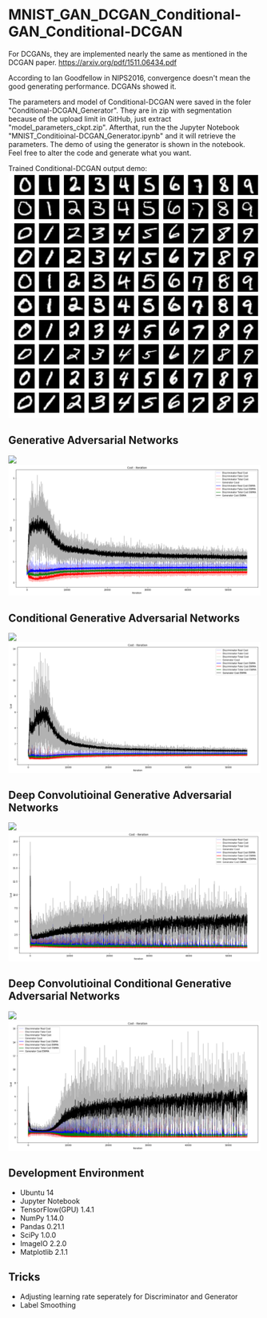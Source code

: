 # MNIST_GAN_DCGAN_Conditional-GAN_Conditional-DCGAN

For DCGANs, they are implemented nearly the same as mentioned in the DCGAN paper. https://arxiv.org/pdf/1511.06434.pdf

According to Ian Goodfellow in NIPS2016, convergence doesn't mean the good generating performance. DCGANs showed it.

The parameters and model of Conditional-DCGAN were saved in the foler "Conditional-DCGAN_Generator". They are in zip with segmentation because of the upload limit in GitHub, just extract "model_parameters_ckpt.zip". Afterthat, run the the Jupyter Notebook "MNIST_Conditioinal-DCGAN_Generator.ipynb" and it will retrieve the parameters. The demo of using the generator is shown in the notebook. Feel free to alter the code and generate what you want.

Trained Conditional-DCGAN output demo:
![](https://raw.githubusercontent.com/DHKLeung/MNIST_GAN_DCGAN_Conditional-GAN_Conditional-DCGAN/master/img_for_readme/trained_generator.jpg)

## Generative Adversarial Networks
![](https://github.com/DHKLeung/MNIST_GAN_DCGAN_Conditional-GAN_Conditional-DCGAN/blob/master/img_for_readme/GAN.gif?raw=true)
![](https://github.com/DHKLeung/MNIST_GAN_DCGAN_Conditional-GAN_Conditional-DCGAN/blob/master/img_for_readme/GAN.png?raw=true)

## Conditional Generative Adversarial Networks
![](https://github.com/DHKLeung/MNIST_GAN_DCGAN_Conditional-GAN_Conditional-DCGAN/blob/master/img_for_readme/cGAN.gif?raw=true)
![](https://github.com/DHKLeung/MNIST_GAN_DCGAN_Conditional-GAN_Conditional-DCGAN/blob/master/img_for_readme/cGAN.png?raw=true)

## Deep Convolutioinal Generative Adversarial Networks
![](https://github.com/DHKLeung/MNIST_GAN_DCGAN_Conditional-GAN_Conditional-DCGAN/blob/master/img_for_readme/DCGAN.gif?raw=true)
![](https://github.com/DHKLeung/MNIST_GAN_DCGAN_Conditional-GAN_Conditional-DCGAN/blob/master/img_for_readme/DCGAN.png?raw=true)

## Deep Convolutioinal Conditional Generative Adversarial Networks
![](https://github.com/DHKLeung/MNIST_GAN_DCGAN_Conditional-GAN_Conditional-DCGAN/blob/master/img_for_readme/cDCGAN.gif?raw=true)
![](https://github.com/DHKLeung/MNIST_GAN_DCGAN_Conditional-GAN_Conditional-DCGAN/blob/master/img_for_readme/cDCGAN.png?raw=true)

## Development Environment
* Ubuntu 14
* Jupyter Notebook
* TensorFlow(GPU) 1.4.1
* NumPy 1.14.0
* Pandas 0.21.1
* SciPy 1.0.0
* ImageIO 2.2.0
* Matplotlib 2.1.1

## Tricks
* Adjusting learning rate seperately for Discriminator and Generator
* Label Smoothing
